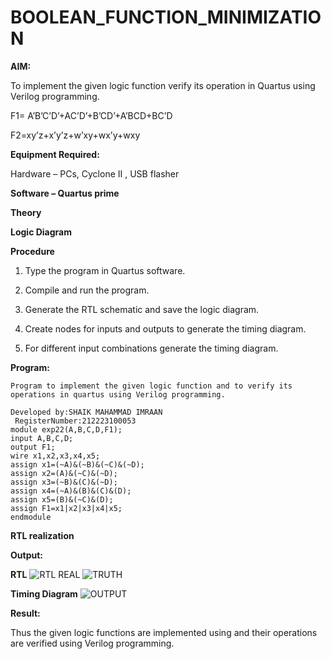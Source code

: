 # BOOLEAN_FUNCTION_MINIMIZATION

**AIM:**

To implement the given logic function verify its operation in Quartus using Verilog programming.

F1= A’B’C’D’+AC’D’+B’CD’+A’BCD+BC’D 

F2=xy’z+x’y’z+w’xy+wx’y+wxy

**Equipment Required:**

Hardware – PCs, Cyclone II , USB flasher

**Software – Quartus prime**

**Theory**

**Logic Diagram**

**Procedure**

1.	Type the program in Quartus software.

2.	Compile and run the program.

3.	Generate the RTL schematic and save the logic diagram.

4.	Create nodes for inputs and outputs to generate the timing diagram.

5.	For different input combinations generate the timing diagram.


**Program:**
```
Program to implement the given logic function and to verify its operations in quartus using Verilog programming. 

Developed by:SHAIK MAHAMMAD IMRAAN
 RegisterNumber:212223100053
module exp22(A,B,C,D,F1);
input A,B,C,D;
output F1;
wire x1,x2,x3,x4,x5;
assign x1=(~A)&(~B)&(~C)&(~D);
assign x2=(A)&(~C)&(~D);
assign x3=(~B)&(C)&(~D);
assign x4=(~A)&(B)&(C)&(D);
assign x5=(B)&(~C)&(D);
assign F1=x1|x2|x3|x4|x5;
endmodule
```


**RTL realization**

**Output:**

**RTL**
![RTL REAL](https://github.com/IMRAAN2005/BOOLEAN_FUNCTION_MINIMIZATION/assets/149347407/1fa8ba8a-f945-4693-825e-74b97ff5fa02)
![TRUTH](https://github.com/IMRAAN2005/BOOLEAN_FUNCTION_MINIMIZATION/assets/149347407/129009fd-0bc1-4125-b8ad-a54d8a863de1)


**Timing Diagram**
![OUTPUT](https://github.com/IMRAAN2005/BOOLEAN_FUNCTION_MINIMIZATION/assets/149347407/808c49b0-32cd-483b-ad34-f61ab242306a)

**Result:**

Thus the given logic functions are implemented using and their operations are verified using Verilog programming.

